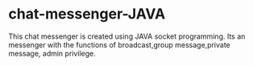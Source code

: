 # chat-messenger-JAVA
This chat messenger is created using JAVA socket programming. Its an messenger with the functions of broadcast,group message,private message, admin privilege. 
